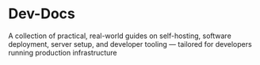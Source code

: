 # Dev-Docs
A collection of practical, real-world guides on self-hosting, software deployment, server setup, and developer tooling — tailored for developers running production infrastructure
